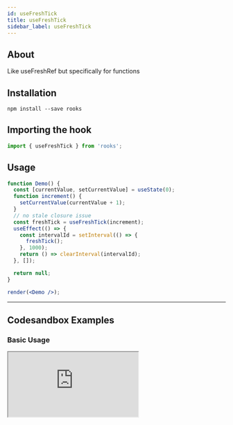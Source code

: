 ```yaml
---
id: useFreshTick
title: useFreshTick
sidebar_label: useFreshTick
---
```


## About

Like useFreshRef but specifically for functions

[//]: # 'Main'

## Installation

    npm install --save rooks

## Importing the hook

```javascript
import { useFreshTick } from 'rooks';
```

## Usage

```jsx
function Demo() {
  const [currentValue, setCurrentValue] = useState(0);
  function increment() {
    setCurrentValue(currentValue + 1);
  }
  // no stale closure issue
  const freshTick = useFreshTick(increment);
  useEffect(() => {
    const intervalId = setInterval(() => {
      freshTick();
    }, 1000);
    return () => clearInterval(intervalId);
  }, []);

  return null;
}

render(<Demo />);
```

---

## Codesandbox Examples

### Basic Usage

<iframe src="https://codesandbox.io/embed/usefreshtick-vi4d5?fontsize=14&hidenavigation=1&theme=dark"
   style={{
    width: "100%",
    height: 500,
    border: 0,
    borderRadius: 4,
    overflow: "hidden"
  }} 
title="useFreshTick"
allow="accelerometer; ambient-light-sensor; camera; encrypted-media; geolocation; gyroscope; hid; microphone; midi; payment; usb; vr; xr-spatial-tracking"
sandbox="allow-forms allow-modals allow-popups allow-presentation allow-same-origin allow-scripts"
/>

## Join Bhargav's discord server

You can click on the floating discord icon at the bottom right of the screen and talk to us in our server.
